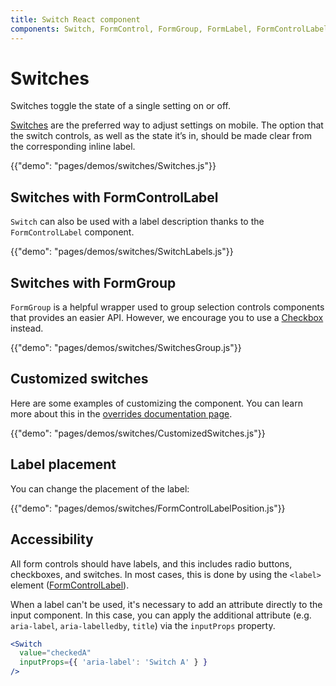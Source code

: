 ```yaml
---
title: Switch React component
components: Switch, FormControl, FormGroup, FormLabel, FormControlLabel
---
```


# Switches

<p class="description">Switches toggle the state of a single setting on or off.</p>

[Switches](https://material.io/design/components/selection-controls.html#switches) are the preferred way to adjust settings on mobile.
The option that the switch controls, as well as the state it’s in,
should be made clear from the corresponding inline label.

{{"demo": "pages/demos/switches/Switches.js"}}

## Switches with FormControlLabel

`Switch` can also be used with a label description thanks to the `FormControlLabel` component.

{{"demo": "pages/demos/switches/SwitchLabels.js"}}

## Switches with FormGroup

`FormGroup` is a helpful wrapper used to group selection controls components that provides an easier API.
However, we encourage you to use a [Checkbox](#checkboxes) instead.

{{"demo": "pages/demos/switches/SwitchesGroup.js"}}

## Customized switches

Here are some examples of customizing the component. You can learn more about this in the
[overrides documentation page](/customization/overrides/).

{{"demo": "pages/demos/switches/CustomizedSwitches.js"}}

## Label placement

You can change the placement of the label:

{{"demo": "pages/demos/switches/FormControlLabelPosition.js"}}

## Accessibility

All form controls should have labels, and this includes radio buttons, checkboxes, and switches. In most cases, this is done by using the `<label>` element ([FormControlLabel](/api/form-control-label/)).

When a label can't be used, it's necessary to add an attribute directly to the input component.
In this case, you can apply the additional attribute (e.g. `aria-label`, `aria-labelledby`, `title`) via the `inputProps` property.

```jsx
<Switch
  value="checkedA"
  inputProps={{ 'aria-label': 'Switch A' } }
/>
```
